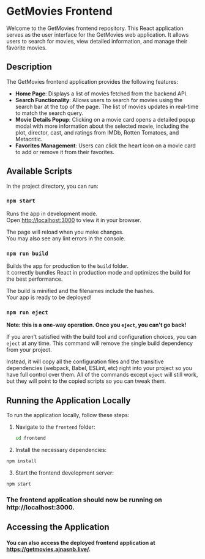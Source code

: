 # GetMovies Frontend

Welcome to the GetMovies frontend repository. This React application serves as the user interface for the GetMovies web application. It allows users to search for movies, view detailed information, and manage their favorite movies.

## Description

The GetMovies frontend application provides the following features:

- **Home Page**: Displays a list of movies fetched from the backend API.
- **Search Functionality**: Allows users to search for movies using the search bar at the top of the page. The list of movies updates in real-time to match the search query.
- **Movie Details Popup**: Clicking on a movie card opens a detailed popup modal with more information about the selected movie, including the plot, director, cast, and ratings from IMDb, Rotten Tomatoes, and Metacritic.
- **Favorites Management**: Users can click the heart icon on a movie card to add or remove it from their favorites.

## Available Scripts

In the project directory, you can run:

### `npm start`

Runs the app in development mode.\
Open [http://localhost:3000](http://localhost:3000) to view it in your browser.

The page will reload when you make changes.\
You may also see any lint errors in the console.


### `npm run build`

Builds the app for production to the `build` folder.\
It correctly bundles React in production mode and optimizes the build for the best performance.

The build is minified and the filenames include the hashes.\
Your app is ready to be deployed!

### `npm run eject`

**Note: this is a one-way operation. Once you `eject`, you can't go back!**

If you aren't satisfied with the build tool and configuration choices, you can `eject` at any time. This command will remove the single build dependency from your project.

Instead, it will copy all the configuration files and the transitive dependencies (webpack, Babel, ESLint, etc) right into your project so you have full control over them. All of the commands except `eject` will still work, but they will point to the copied scripts so you can tweak them.

## Running the Application Locally

To run the application locally, follow these steps:


1. Navigate to the `frontend` folder:
   ```sh
   cd frontend 
   ```
2. Install the necessary dependencies:
```sh
npm install
```
3. Start the frontend development server:

```sh
npm start
```
### The frontend application should now be running on http://localhost:3000.

## Accessing the Application
#### You can also access the deployed frontend application at https://getmovies.ajnasnb.live/.